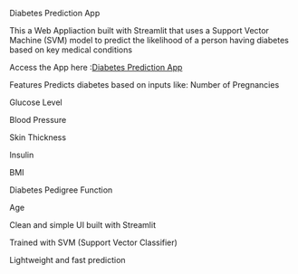 Diabetes Prediction App

This a Web Appliaction built with Streamlit that uses a Support Vector Machine (SVM) model to predict the likelihood of a person having diabetes based on key medical conditions 

Access the App here :[Diabetes Prediction App]()

Features
Predicts diabetes based on inputs like:
Number of Pregnancies

Glucose Level

Blood Pressure

Skin Thickness

Insulin

BMI

Diabetes Pedigree Function

Age

Clean and simple UI built with Streamlit

Trained with SVM (Support Vector Classifier)

Lightweight and fast prediction
